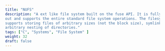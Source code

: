 ```yaml
---
title: "NUFS"
description: "A ext like file system built on the fuse API. It is fully built
out and supports the entire standard file system operations. The filesystem
supports storing files of arbitrary sizes (not the block size), symlinks,
arbitrary nesting of directories."
tags: ["C", "Systems", "File System" ]
weight: 32
draft: false
---
```

